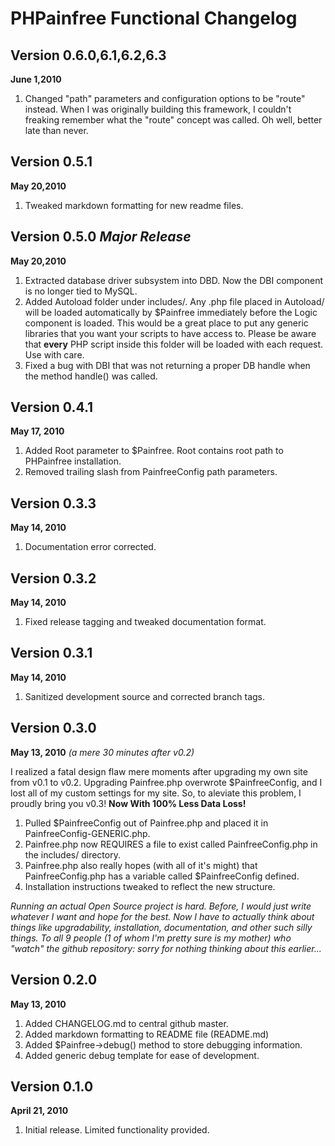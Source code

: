 PHPainfree Functional Changelog
===============================

Version 0.6.0,6.1,6.2,6.3
-------------------------
**June 1,2010**

1. Changed "path" parameters and configuration options to be "route" instead. When I was originally building this framework, I couldn't freaking remember what the "route" concept was called. Oh well, better late than never.

Version 0.5.1
-------------
**May 20,2010**

1. Tweaked markdown formatting for new readme files.

Version 0.5.0 *Major Release*
-----------------------------
**May 20,2010**

1. Extracted database driver subsystem into DBD. Now the DBI component is no longer tied to MySQL.
2. Added Autoload folder under includes/. Any .php file placed in Autoload/ will be loaded automatically by $Painfree immediately before the Logic component is loaded. This would be a great place to put any generic libraries that you want your scripts to have access to. Please be aware that **every** PHP script inside this folder will be loaded with each request. Use with care.
3. Fixed a bug with DBI that was not returning a proper DB handle when the method handle() was called.

Version 0.4.1
-------------
**May 17, 2010**

1. Added Root parameter to $Painfree. Root contains root path to PHPainfree installation.
2. Removed trailing slash from PainfreeConfig path parameters.

Version 0.3.3
-------------
**May 14, 2010**

1. Documentation error corrected.

Version 0.3.2
-------------
**May 14, 2010**

1. Fixed release tagging and tweaked documentation format.

Version 0.3.1
-------------
**May 14, 2010**

1. Sanitized development source and corrected branch tags.

Version 0.3.0
-------------
**May 13, 2010** *(a mere 30 minutes after v0.2)*

I realized a fatal design flaw mere moments after upgrading my own site from v0.1 to v0.2. Upgrading Painfree.php overwrote $PainfreeConfig, and I lost all of my custom settings for my site. So, to aleviate this problem, I proudly bring you v0.3! **Now With 100% Less Data Loss!**

1. Pulled $PainfreeConfig out of Painfree.php and placed it in PainfreeConfig-GENERIC.php.
2. Painfree.php now REQUIRES a file to exist called PainfreeConfig.php in the includes/ directory.
3. Painfree.php also really hopes (with all of it's might) that PainfreeConfig.php has a variable called $PainfreeConfig defined. 
4. Installation instructions tweaked to reflect the new structure.

*Running an actual Open Source project is hard. Before, I would just write whatever I want and hope for the best. Now I have to actually think about things like upgradability, installation, documentation, and other such silly things. To all 9 people (1 of whom I'm pretty sure is my mother) who "watch" the github repository: sorry for nothing thinking about this earlier...*

Version 0.2.0
-------------
**May 13, 2010**

1. Added CHANGELOG.md to central github master.
2. Added markdown formatting to README file (README.md)
3. Added $Painfree->debug() method to store debugging information.
4. Added generic debug template for ease of development.

Version 0.1.0
-------------
**April 21, 2010**

1. Initial release. Limited functionality provided. 
